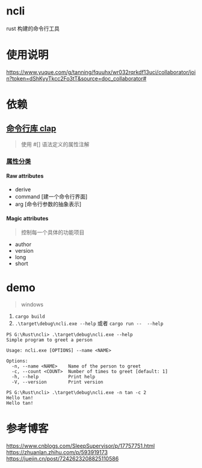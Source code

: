 # ncli
rust 构建的命令行工具

# 使用说明
https://www.yuque.com/g/tanning/fquuhx/wr032rqrkdf13uci/collaborator/join?token=dShKyyTkcc2Fo3tT&source=doc_collaborator#

# 依赖
## [命令行库 clap](https://docs.rs/clap/latest/clap/)
> 使用 #[] 语法定义的属性注解  

### [属性分类](https://docs.rs/clap/4.2.1/clap/_derive/index.html#terminology)
#### Raw attributes
> 
- derive
- command [建一个命令行界面]
- arg [命令行参数的抽象表示]


#### Magic attributes
>  控制每一个具体的功能项目
- author
- version
- long
- short

# demo 
> windows 
1. `cargo build`
2. `.\target\debug\ncli.exe --help` 或者 `cargo run --  --help` 
```shell
PS G:\Rust\ncli> .\target\debug\ncli.exe --help
Simple program to greet a person

Usage: ncli.exe [OPTIONS] --name <NAME>

Options:
  -n, --name <NAME>    Name of the person to greet
  -c, --count <COUNT>  Number of times to greet [default: 1]
  -h, --help           Print help
  -V, --version        Print version

```
```shell
PS G:\Rust\ncli> .\target\debug\ncli.exe -n tan -c 2
Hello tan!
Hello tan!

```


# 参考博客
https://www.cnblogs.com/SleepSupervisor/p/17757751.html
https://zhuanlan.zhihu.com/p/593919173
https://juejin.cn/post/7242623208825110586